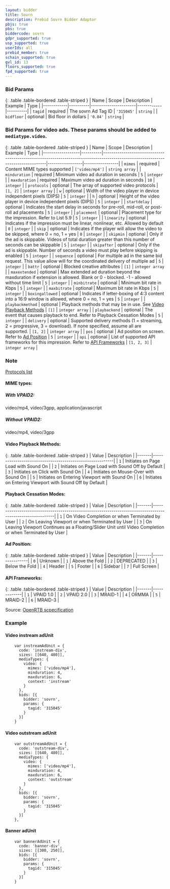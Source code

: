 ```yaml
---
layout: bidder
title: Sovrn
description: Prebid Sovrn Bidder Adaptor
pbjs: true
pbs: true
biddercode: sovrn
gdpr_supported: true
usp_supported: true
userIds: all
prebid_member: true
schain_supported: true
gvl_id: 13
floors_supported: true
fpd_supported: true
---
```


### Bid Params

{: .table .table-bordered .table-striped }
| Name       | Scope    | Description          | Example    | Type     |
|------------|----------|----------------------|------------|----------|
| `tagid`    | required | The sovrn Ad Tag ID  | `'315045'` | `string` |
| `bidfloor` | optional | Bid floor in dollars | `'0.04'`   | `string` |

### Bid Params for video ads. These params should be added to `mediatype.video`.

{: .table .table-bordered .table-striped }
| Name             | Scope    | Description                                                                                                                    | Example         | Type            |
|------------------|----------|--------------------------------------------------------------------------------------------------------------------------------|-----------------|-----------------|
| `mimes`          | required | Content MIME types supported                                                                                                   | `['video/mp4']` | `string array`  |
| `minduration`    | required | Minimum video ad duration in seconds                                                                                           | `5`             | `integer`       |
| `maxduration`    | required | Maximum video ad duration in seconds                                                                                           | `10`            | `integer`       |
| `protocols`      | optional | The array of supported video protocols                                                                                         | `[1, 2]`        | `integer array` |
| `w`              | optional | Width of the video player in device independent pixels (DIPS)                                                                  | `5`             | `integer`       |
| `h`              | optional | Height of the video player in device independent pixels (DIPS)                                                                 | `5`             | `integer`       |
| `startdelay`     | optional | Indicates the start delay in seconds for pre-roll, mid-roll, or post-roll ad placements                                        | `5`             | `integer`       |
| `placement`      | optional | Placement type for the impression. Refer to List 5.9                                                                           | `5`             | `integer`       |
| `linearity`      | optional | Indicates if the impression must be linear, nonlinear, etc. Allowed by default                                                 | `0`             | `integer`       |
| `skip`           | optional | Indicates if the player will allow the video to be skipped, where 0 = no, 1 = yes                                              | `0`             | `integer`       |
| `skipmin`        | optional | Only if the ad is skippable. Videos of total duration greater than this number of seconds can be skippable                     | `5`             | `integer`       |
| `skipafter`      | optional | Only if the ad is skippable. Number of seconds a video must play before skipping is enabled                                    | `5`             | `integer`       |
| `sequence`       | optional | For multiple ad in the same bid request. This value allow will for the coordinated delivery of multiple ad                     | `5`             | `integer`       |
| `battr`          | optional | Blocked creative attributes                                                                                                    | `[1]`           | `integer array` |
| `maxextended`    | optional | Max extended ad duration beyond the maxduration if extension is allowed. Blank or 0 - blocked. -1 - allowed without time limit | `5`             | `integer`       |
| `minbitrate`     | optional | Minimum bit rate in Kbps                                                                                                       | `5`             | `integer`       |
| `maxbitrate`     | optional | Maximum bit rate in Kbps                                                                                                       | `5`             | `integer`       |
| `boxingallowed`  | optional | Indicates if letter-boxing of 4:3 content into a 16:9 window is allowed, where 0 = no, 1 = yes                                 | `5`             | `integer`       |
| `playbackmethod` | optional | Playback methods that may be in use. See [Video Playback Methods](#video-playback-methods)                                     | `[1]`           | `integer array` |
| `playbackend`    | optional | The event that causes playback to end. Refer to Playback Cessation Modes                                                       | `5`             | `integer`       |
| `delivery`       | optional | Supported delivery methods (1 = streaming, 2 = progressive, 3 = download). If none specified, assume all are supported.        | `[1, 2]`        | `integer array` |
| `pos`            | optional | Ad position on screen. Refer to [Ad Position](#ad-position)                                                                    | `5`             | `integer`       |
| `api`            | optional | List of supported API frameworks for this impression. Refer to [API Frameworks](api-frameworks)                                | `[1, 2, 3]`     | `integer array` |
 

### Note

[Protocols list](https://docs.prebid.org/dev-docs/bidders/conversant.html#protocols)

#### MIME types:

##### With VPAID2:  

video/mp4,
video/3gpp,
application/javascript

##### Without VPAID2:

video/mp4,
video/3gpp

#### Video Playback Methods:

{: .table .table-bordered .table-striped }
| Value | Description                                              |
|-------|----------------------------------------------------------|
| `1`   | Initiates on Page Load with Sound On                     |
| `2`   | Initiates on Page Load with Sound Off by Default         |
| `3`   | Initiates on Click with Sound On                         |
| `4`   | Initiates on Mouse-Over with Sound On                    |
| `5`   | Initiates on Entering Viewport with Sound On             |
| `6`   | Initiates on Entering Viewport with Sound Off by Default |

#### Playback Cessation Modes:

{: .table .table-bordered .table-striped }
| Value | Description                                                                                               |
|-------|-----------------------------------------------------------------------------------------------------------|
| `1`   | On Video Completion or when Terminated by User                                                            |
| `2`   | On Leaving Viewport or when Terminated by User                                                            |
| `3`   | On Leaving Viewport Continues as a Floating/Slider Unit until Video Completion or when Terminated by User |

#### Ad Position:

{: .table .table-bordered .table-striped }
| Value | Description    |
|-------|----------------|
| `0`   | Unknown        |
| `1`   | Above the Fold |
| `2`   | DEPRECATED     |
| `3`   | Below the Fold |
| `4`   | Header         |
| `5`   | Footer         |
| `6`   | Sidebar        |
| `7`   | Full Screen    |

#### API Frameworks:

{: .table .table-bordered .table-striped }
| Value | Description |
|-------|-------------|
| `1`   | VPAID 1.0   |
| `2`   | VPAID 2.0   |
| `3`   | MRAID-1     |
| `4`   | ORMMA       |
| `5`   | MRAID-2     |
| `6`   | MRAID-3     |

Source: [OpenRTB scpecification](https://www.iab.com/wp-content/uploads/2016/03/OpenRTB-API-Specification-Version-2-5-FINAL.pdf)

### Example

#### Video instream adUnit

```
    var instreamAdUnit = {
      code: 'instream-div',
      sizes: [[640, 480]],
      mediaTypes: {
        video: {
          mimes: ['video/mp4'],
          minduration: 4,
          maxduration: 6,
          context: 'instream'
        }
      },
      bids: [{
        bidder: 'sovrn',
        params: {
          tagid: '315045'
        }
      }]
    }
```
#### Video outstream adUnit

```
    var outstreamAdUnit = {
      code: 'outstream-div',
      sizes: [[640, 480]],
      mediaTypes: {
        video: {
          mimes: ['video/mp4'],
          minduration: 4,
          maxduration: 6,
          context: 'outstream'
        }
      },
      bids: [{
        bidder: 'sovrn',
        params: {
          tagid: '315045'
        }
      }]
    },
```
#### Banner adUnit

```
    var bannerAdUnit = {
      code: 'banner-div',
      sizes: [[300, 250]],
      bids: [{
        bidder: 'sovrn',
        params: {
          tagid: '315045'
        }
      }]
    }
```
